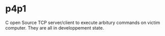 # p4p1
C open Source TCP server/client to execute arbitury commands on victim computer.
They are all in developpement state. 
